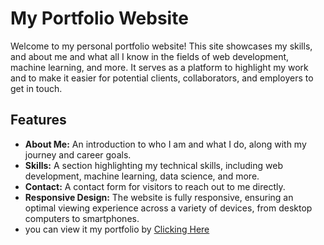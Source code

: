 # My Portfolio Website

Welcome to my personal portfolio website! This site showcases my skills, and about me and what all I know in the fields of web development, machine learning, and more. It serves as a platform to highlight my work and to make it easier for potential clients, collaborators, and employers to get in touch.

## Features

- **About Me:** An introduction to who I am and what I do, along with my journey and career goals.
- **Skills:** A section highlighting my technical skills, including web development, machine learning, data science, and more.
- **Contact:** A contact form for visitors to reach out to me directly.
- **Responsive Design:** The website is fully responsive, ensuring an optimal viewing experience across a variety of devices, from desktop computers to smartphones.
- you can view it my portfolio by <a href="https://megh06.github.io/Porfolio-Project/">Clicking Here</a>


